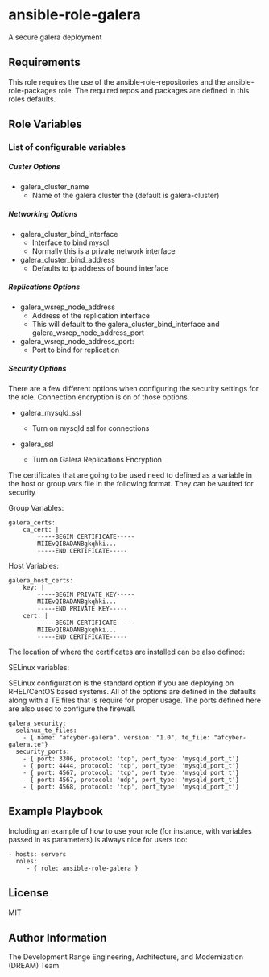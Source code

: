 ansible-role-galera
=========

A secure galera deployment

Requirements
------------

This role requires the use of the ansible-role-repositories and the ansible-role-packages role. The required repos and packages are defined
 in this roles defaults.


Role Variables
--------------
### List of configurable variables

##### Custer Options
- galera_cluster_name
  - Name of the galera cluster the (default is galera-cluster)

##### Networking Options 
- galera_cluster_bind_interface
  - Interface to bind mysql
  - Normally this is a private network interface
- galera_cluster_bind_address 
  - Defaults to ip address of bound interface

##### Replications Options
- galera_wsrep_node_address
  - Address of the replication interface
  - This will default to the galera_cluster_bind_interface and galera_wsrep_node_address_port 
- galera_wsrep_node_address_port: 
  - Port to bind for replication

##### Security Options
There are a few different options when configuring the security settings for the role. Connection encryption is on of those options.

- galera_mysqld_ssl
  - Turn on mysqld ssl for connections

- galera_ssl
  - Turn on Galera Replications Encryption

The certificates that are going to be used need to defined as a variable in the host or group vars file in the following format. They can be vaulted for security

Group Variables:
```
galera_certs:
    ca_cert: |
        -----BEGIN CERTIFICATE-----
        MIIEvQIBADANBgkqhki...
        -----END CERTIFICATE-----
```

Host Variables:
```
galera_host_certs:
    key: |
        -----BEGIN PRIVATE KEY-----
        MIIEvQIBADANBgkqhki...
        -----END PRIVATE KEY-----
    cert: |
        -----BEGIN CERTIFICATE-----
        MIIEvQIBADANBgkqhki...
        -----END CERTIFICATE-----
```

The location of where the certificates are installed can be also defined:

SELinux variables: 

SELinux configuration is the standard option if you are deploying on RHEL/CentOS based systems. All of the options are defined in the defaults along with a TE files that is require for proper usage. The ports defined here are also used to configure the firewall. 

```
galera_security:
  selinux_te_files:
    - { name: "afcyber-galera", version: "1.0", te_file: "afcyber-galera.te"}
  security_ports:
    - { port: 3306, protocol: 'tcp', port_type: 'mysqld_port_t'}
    - { port: 4444, protocol: 'tcp', port_type: 'mysqld_port_t'}
    - { port: 4567, protocol: 'tcp', port_type: 'mysqld_port_t'}
    - { port: 4567, protocol: 'udp', port_type: 'mysqld_port_t'}
    - { port: 4568, protocol: 'tcp', port_type: 'mysqld_port_t'}

```

Example Playbook
----------------

Including an example of how to use your role (for instance, with variables
passed in as parameters) is always nice for users too:

    - hosts: servers
      roles:
         - { role: ansible-role-galera }

License
-------

MIT

Author Information
------------------
The Development Range Engineering, Architecture, and Modernization (DREAM) Team
